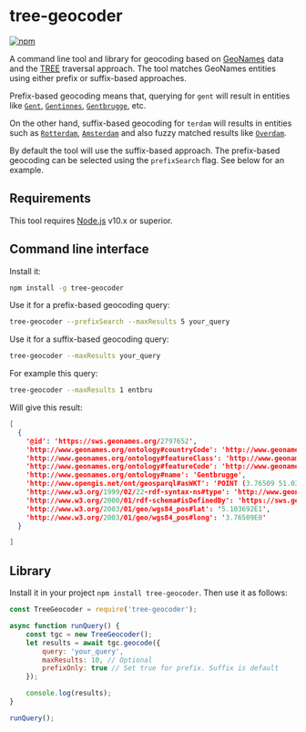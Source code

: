 # tree-geocoder

[![npm](https://img.shields.io/npm/v/tree-geocoder.svg?style=popout)](https://npmjs.com/package/tree-geocoder)

A command line tool and library for geocoding based on [GeoNames](https://www.geonames.org/) data and the [TREE](https://github.com/TREEcg/specification#%E1%B4%9B%CA%80%E1%B4%87%E1%B4%87) traversal approach. The tool matches GeoNames entities using either prefix or suffix-based approaches. 

Prefix-based geocoding means that, querying for `gent` will result in entities like [`Gent`](https://sws.geonames.org/2797657/), [`Gentinnes`](https://sws.geonames.org/2797650/), [`Gentbrugge`](https://sws.geonames.org/2797652/), etc. 

On the other hand, suffix-based geocoding for `terdam` will results in entities such as [`Rotterdam`](https://sws.geonames.org/2747891), [`Amsterdam`](https://sws.geonames.org/2759794) and also fuzzy matched results like [`Overdam`](https://sws.geonames.org/2789433).

By default the tool will use the suffix-based approach. The prefix-based geocoding can be selected using the `prefixSearch` flag. See below for an example.

## Requirements

This tool requires [Node.js](https://nodejs.org/en/) v10.x or superior.

## Command line interface

Install it:

```bash
npm install -g tree-geocoder
```

Use it for a prefix-based geocoding query:

```bash
tree-geocoder --prefixSearch --maxResults 5 your_query
```

Use it for a suffix-based geocoding query:

```bash
tree-geocoder --maxResults your_query
```

For example this query:

```bash
tree-geocoder --maxResults 1 entbru 
```

Will give this result:

```json
[
  {
    '@id': 'https://sws.geonames.org/2797652',
    'http://www.geonames.org/ontology#countryCode': 'http://www.geonames.org/ontology#BE',
    'http://www.geonames.org/ontology#featureClass': 'http://www.geonames.org/ontology#P',
    'http://www.geonames.org/ontology#featureCode': 'http://www.geonames.org/ontology#P.PPL',
    'http://www.geonames.org/ontology#name': 'Gentbrugge',
    'http://www.opengis.net/ont/geosparql#asWKT': 'POINT (3.76509 51.03692)',
    'http://www.w3.org/1999/02/22-rdf-syntax-ns#type': 'http://www.geonames.org/ontology#Feature',
    'http://www.w3.org/2000/01/rdf-schema#isDefinedBy': 'https://sws.geonames.org/2797652/about.rdf',
    'http://www.w3.org/2003/01/geo/wgs84_pos#lat': '5.103692E1',
    'http://www.w3.org/2003/01/geo/wgs84_pos#long': '3.76509E0'
  }

]
```

## Library

Install it in your project `npm install tree-geocoder`. Then use it as follows:

```js
const TreeGeocoder = require('tree-geocoder');

async function runQuery() {
    const tgc = new TreeGeocoder();
    let results = await tgc.geocode({
        query: 'your_query',
        maxResults: 10, // Optional
        prefixOnly: true // Set true for prefix. Suffix is default
    });

    console.log(results);
}

runQuery();
```
